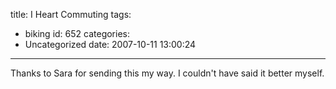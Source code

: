 title: I Heart Commuting
tags:
  - biking
id: 652
categories:
  - Uncategorized
date: 2007-10-11 13:00:24
---

Thanks to Sara for sending this my way. I couldn't have said it better myself.